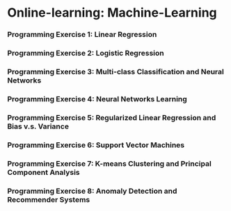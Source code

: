 # Online-learning: Machine-Learning

### Programming Exercise 1: Linear Regression
### Programming Exercise 2: Logistic Regression
### Programming Exercise 3: Multi-class Classification and Neural Networks
### Programming Exercise 4: Neural Networks Learning
### Programming Exercise 5: Regularized Linear Regression and Bias v.s. Variance
### Programming Exercise 6: Support Vector Machines
### Programming Exercise 7: K-means Clustering and Principal Component Analysis
### Programming Exercise 8: Anomaly Detection and Recommender Systems
